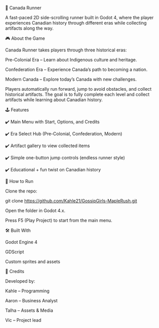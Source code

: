 🍁 Canada Runner



A fast-paced 2D side-scrolling runner built in Godot 4, where the player experiences Canadian history through different eras while collecting artifacts along the way.



🎮 About the Game



Canada Runner takes players through three historical eras:



Pre-Colonial Era – Learn about Indigenous culture and heritage.



Confederation Era – Experience Canada’s path to becoming a nation.



Modern Canada – Explore today’s Canada with new challenges.



Players automatically run forward, jump to avoid obstacles, and collect historical artifacts. The goal is to fully complete each level and collect artifacts while learning about Canadian history.



🕹️ Features



✔️ Main Menu with Start, Options, and Credits

✔️ Era Select Hub (Pre-Colonial, Confederation, Modern)

✔️ Artifact gallery to view collected items

✔️ Simple one-button jump controls (endless runner style)

✔️ Educational + fun twist on Canadian history



🚀 How to Run



Clone the repo:



git clone https://github.com/Kahle21/GossipGirls-MapleRush.git



Open the folder in Godot 4.x.



Press F5 (Play Project) to start from the main menu.



🛠️ Built With



Godot Engine 4



GDScript



Custom sprites and assets



👥 Credits



Developed by:



Kahle – Programming



Aaron – Business Analyst



Talha – Assets \& Media



Vic – Project lead

